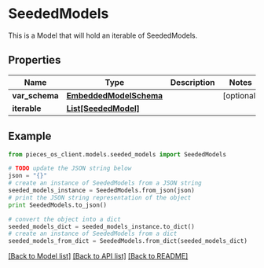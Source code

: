 # SeededModels

This is a Model that will hold an iterable of SeededModels.

## Properties
Name | Type | Description | Notes
------------ | ------------- | ------------- | -------------
**var_schema** | [**EmbeddedModelSchema**](EmbeddedModelSchema.md) |  | [optional] 
**iterable** | [**List[SeededModel]**](SeededModel.md) |  | 

## Example

```python
from pieces_os_client.models.seeded_models import SeededModels

# TODO update the JSON string below
json = "{}"
# create an instance of SeededModels from a JSON string
seeded_models_instance = SeededModels.from_json(json)
# print the JSON string representation of the object
print SeededModels.to_json()

# convert the object into a dict
seeded_models_dict = seeded_models_instance.to_dict()
# create an instance of SeededModels from a dict
seeded_models_from_dict = SeededModels.from_dict(seeded_models_dict)
```
[[Back to Model list]](../README.md#documentation-for-models) [[Back to API list]](../README.md#documentation-for-api-endpoints) [[Back to README]](../README.md)


